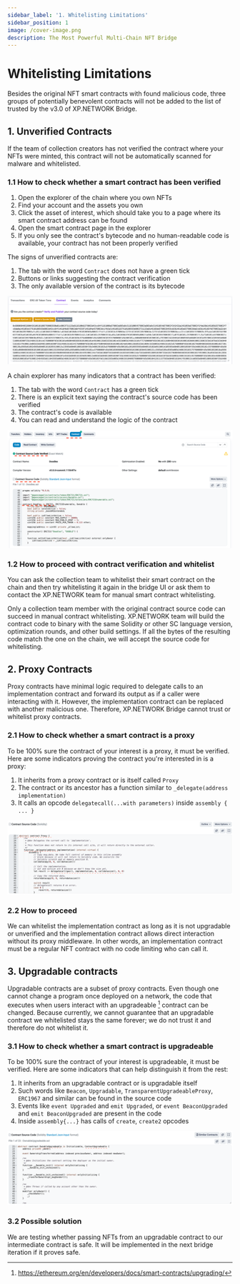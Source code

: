 ```yaml
---
sidebar_label: '1. Whitelisting Limitations'
sidebar_position: 1
image: /cover-image.png
description: The Most Powerful Multi-Chain NFT Bridge
---
```


# Whitelisting Limitations

Besides the original NFT smart contracts with found malicious code, three groups of potentially benevolent contracts will not be added to the list of trusted by the v3.0 of XP.NETWORK Bridge.

## 1. Unverified Contracts

If the team of collection creators has not verified the contract where your NFTs were minted, this contract will not be automatically scanned for malware and whitelisted.

### 1.1 How to check whether a smart contract has been verified

1. Open the explorer of the chain where you own NFTs
2. Find your account and the assets you own
3. Click the asset of interest, which should take you to a page where its smart contract address can be found
4. Open the smart contract page in the explorer
5. If you only see the contract's bytecode and no human-readable code is available, your contract has not been properly verified

The signs of unverified contracts are:
1. The tab with the word `Contract` does not have a green tick
2. Buttons or links suggesting the contract verification
3. The only available version of the contract is its bytecode

![Example of unverified contract](../../static/img/bridge3/Unverified.png)

A chain explorer has many indicators that a contract has been verified:

1. The tab with the word `Contract` has a green tick
2. There is an explicit text saying the contract's source code has been verified
3. The contract's code is available
4. You can read and understand the logic of the contract

![Example of a verified contract](../../static/img/bridge3/verified.png)

### 1.2 How to proceed with contract verification and whitelist

You can ask the collection team to whitelist their smart contract on the chain and then try whitelisting it again in the bridge UI or ask them to contact the XP.NETWORK team for manual smart contract whitelisting.

Only a collection team member with the original contract source code can succeed in manual contract whitelisting. XP.NETWORK team will build the contract code to binary with the same Solidity or other SC language version, optimization rounds, and other build settings. If all the bytes of the resulting code match the one on the chain, we will accept the source code for whitelisting.

## 2. Proxy Contracts

Proxy contracts have minimal logic required to delegate calls to an implementation contract and forward its output as if a caller were interacting with it. However, the implementation contract can be replaced with another malicious one. Therefore, XP.NETWORK Bridge cannot trust or whitelist proxy contracts.

### 2.1 How to check whether a smart contract is a proxy

To be 100% sure the contract of your interest is a proxy, it must be verified. Here are some indicators proving the contract you're interested in is a proxy:

1. It inherits from a proxy contract or is itself called `Proxy`
2. The contract or its ancestor has a function similar to `_delegate(address implementation)`
3. It calls an opcode `delegatecall(...with parameters)` inside `assembly { ... }`

![Example of a proxy contract](../../static/img/bridge3/proxy.png)

### 2.2 How to proceed

We can whitelist the implementation contract as long as it is not upgradable or unverified and the implementation contract allows direct interaction without its proxy middleware. In other words, an implementation contract must be a regular NFT contract with no code limiting who can call it.

## 3. Upgradable contracts

Upgradable contracts are a subset of proxy contracts. Even though one cannot change a program once deployed on a network, the code that executes when users interact with an upgradeable [^1] contract can be changed. Because currently, we cannot guarantee that an upgradable contract we whitelisted stays the same forever; we do not trust it and therefore do not whitelist it.

### 3.1 How to check whether a smart contract is upgradeable

To be 100% sure the contract of your interest is upgradeable, it must be verified. Here are some indicators that can help distinguish it from the rest:

1. It inherits from an upgradable contract or is upgradable itself
2. Such words like `Beacon`, `Upgradable`, `TransparentUpgradeableProxy`, `ERC1967`  and similar can be found in the source code
3. Events like `event Upgraded` and `emit Upgraded`, or `event BeaconUpgraded` and `emit BeaconUpgraded` are present in the code
4. Inside `assembly{...}` has calls of `create`, `create2` opcodes

![Upgradable example](../../static/img/bridge3/Upgrdable.png)

### 3.2 Possible solution

We are testing whether passing NFTs from an upgradable contract to our intermediate contract is safe. It will be implemented in the next bridge iteration if it proves safe.


[^1]: https://ethereum.org/en/developers/docs/smart-contracts/upgrading/
